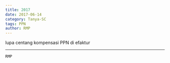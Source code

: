 ```yaml
---
title: 2017
date: 2017-06-14
category: Tanya-SC
tags: PPN
author: RMP
---
```


lupa centang kompensasi PPN di efaktur

---



`RMP`
